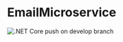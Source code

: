 # EmailMicroservice

![.NET Core push on develop branch](https://github.com/S6FwutterFontys/EmailMicroservice/workflows/.NET%20Core%20push%20on%20develop%20branch/badge.svg?branch=develop)
